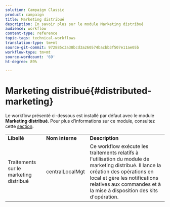 ```yaml
---
solution: Campaign Classic
product: campaign
title: Marketing distribué
description: En savoir plus sur le module Marketing distribué
audience: workflow
content-type: reference
topic-tags: technical-workflows
translation-type: tm+mt
source-git-commit: 972885c3a38bcd3a260574bacbb3f507e11ae05b
workflow-type: tm+mt
source-wordcount: '69'
ht-degree: 89%

---
```



# Marketing distribué{#distributed-marketing}

Le workflow présenté ci-dessous est installé par défaut avec le module **Marketing distribué**. Pour plus d’informations sur ce module, consultez cette [section](../../campaign/using/about-distributed-marketing.md).

<table> 
 <tbody> 
  <tr> 
   <td> <strong>Libellé</strong><br /> </td> 
   <td> <strong>Nom interne</strong><br /> </td> 
   <td> <strong>Description</strong><br /> </td> 
  </tr> 
  <tr> 
   <td> <span class="uicontrol">Traitements sur le marketing distribué</span> <br /> </td> 
   <td> <span class="uicontrol">centralLocalMgt</span> <br /> </td> 
   <td> Ce workflow exécute les traitements relatifs à l'utilisation du module de marketing distribué. Il lance la création des opérations en local et gère les notifications relatives aux commandes et à la mise à disposition des kits d'opération.<br /> </td> 
  </tr> 
 </tbody> 
</table>

